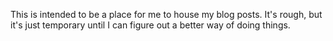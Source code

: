 
  This is intended to be a place for me to house
  my blog posts.  It's rough, but it's just temporary 
  until I can figure out a better way of doing things.
